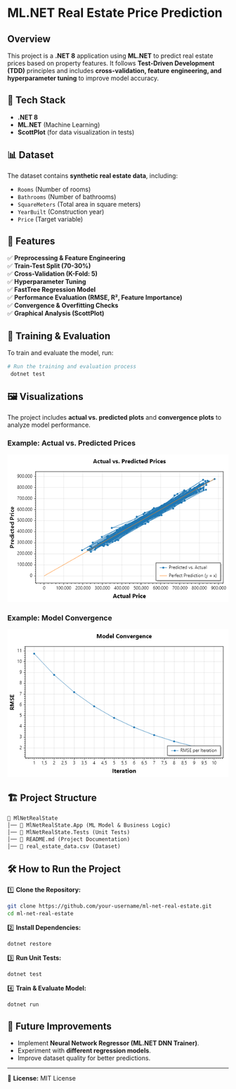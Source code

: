 # ML.NET Real Estate Price Prediction

## Overview
This project is a **.NET 8** application using **ML.NET** to predict real estate prices based on property features. It follows **Test-Driven Development (TDD)** principles and includes **cross-validation, feature engineering, and hyperparameter tuning** to improve model accuracy.

## 🔧 Tech Stack
- **.NET 8**
- **ML.NET** (Machine Learning)
- **ScottPlot** (for data visualization in tests)

## 📊 Dataset
The dataset contains **synthetic real estate data**, including:
- `Rooms` (Number of rooms)
- `Bathrooms` (Number of bathrooms)
- `SquareMeters` (Total area in square meters)
- `YearBuilt` (Construction year)
- `Price` (Target variable)

## 🚀 Features
✅ **Preprocessing & Feature Engineering**  
✅ **Train-Test Split (70-30%)**  
✅ **Cross-Validation (K-Fold: 5)**  
✅ **Hyperparameter Tuning**  
✅ **FastTree Regression Model**  
✅ **Performance Evaluation (RMSE, R², Feature Importance)**  
✅ **Convergence & Overfitting Checks**  
✅ **Graphical Analysis (ScottPlot)**  

## 🔄 Training & Evaluation
To train and evaluate the model, run:
```sh
# Run the training and evaluation process
 dotnet test
```

## 🖼 Visualizations
The project includes **actual vs. predicted plots** and **convergence plots** to analyze model performance.

### **Example: Actual vs. Predicted Prices**
![Actual vs. Predicted](docs/actual_vs_predicted.png)

### **Example: Model Convergence**
![Convergence Plot](docs/convergence_plot.png)

## 🏗 Project Structure
```
📂 MlNetRealState
│── 📂 MlNetRealState.App (ML Model & Business Logic)
│── 📂 MlNetRealState.Tests (Unit Tests)
│── 📄 README.md (Project Documentation)
│── 📄 real_estate_data.csv (Dataset)
```

## 🛠 How to Run the Project
1️⃣ **Clone the Repository:**
```sh
git clone https://github.com/your-username/ml-net-real-estate.git
cd ml-net-real-estate
```

2️⃣ **Install Dependencies:**
```sh
dotnet restore
```

3️⃣ **Run Unit Tests:**
```sh
dotnet test
```

4️⃣ **Train & Evaluate Model:**
```sh
dotnet run
```

## 🎯 Future Improvements
- Implement **Neural Network Regressor (ML.NET DNN Trainer)**.
- Experiment with **different regression models**.
- Improve dataset quality for better predictions.

---

📌 **License:** MIT License
